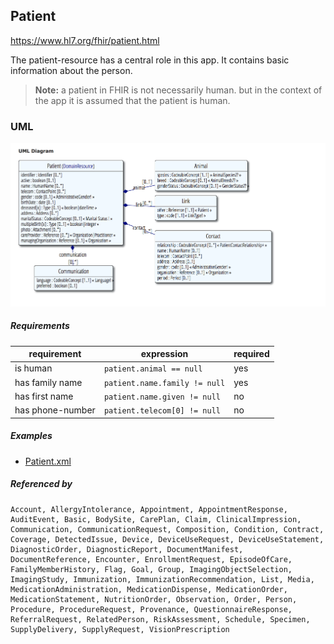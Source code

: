 
## Patient
https://www.hl7.org/fhir/patient.html

The patient-resource has a central role in this app.
It contains basic information about the person.

>__Note:__ a patient in FHIR is not necessarily human.
>but in the context of the app it is assumed that the patient is human.


### UML

![](Patient-UML.png)

##### Requirements

 requirement      | expression                    | required
------------------|-------------------------------|-------------
is human          | `patient.animal == null`      | yes
has family name   | `patient.name.family != null` | yes
has first name    | `patient.name.given != null`  | no
has phone-number  | `patient.telecom[0] != null`  | no

##### Examples
- [Patient.xml](examples/Patient.xml)

##### Referenced by
```
Account, AllergyIntolerance, Appointment, AppointmentResponse, AuditEvent, Basic, BodySite, CarePlan, Claim, ClinicalImpression, Communication, CommunicationRequest, Composition, Condition, Contract, Coverage, DetectedIssue, Device, DeviceUseRequest, DeviceUseStatement, DiagnosticOrder, DiagnosticReport, DocumentManifest, DocumentReference, Encounter, EnrollmentRequest, EpisodeOfCare, FamilyMemberHistory, Flag, Goal, Group, ImagingObjectSelection, ImagingStudy, Immunization, ImmunizationRecommendation, List, Media, MedicationAdministration, MedicationDispense, MedicationOrder, MedicationStatement, NutritionOrder, Observation, Order, Person, Procedure, ProcedureRequest, Provenance, QuestionnaireResponse, ReferralRequest, RelatedPerson, RiskAssessment, Schedule, Specimen, SupplyDelivery, SupplyRequest, VisionPrescription
```
